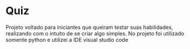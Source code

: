 # Quiz

Projeto voltado para iniciantes que queiram testar suas habilidades, realizando com o intuito de se criar algo simples. No projeto foi utilizado somente python e utilizei a IDE
visual studio code

